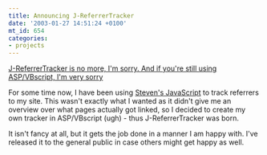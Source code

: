 ```yaml
---
title: Announcing J-ReferrerTracker
date: '2003-01-27 14:51:24 +0100'
mt_id: 654
categories:
- projects
---
```

<ins>J-ReferrerTracker is no more, I'm sorry. And if you're still using ASP/VBscript, I'm very sorry</ins>
 
For some time now, I have been using <a href="http://www.downes.ca/referrers.htm">Steven's JavaScript</a> to track referrers to my site. This wasn't exactly what I wanted as it didn't give me an overview over what pages actually got linked, so I decided to create my own tracker in ASP/VBscript (ugh) - thus J-ReferrerTracker was born.

It isn't fancy at all, but it gets the job done in a manner I am happy with. I've released it to the general public in case others might get happy as well.

